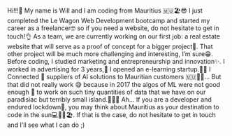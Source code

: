 Hi!!!👋
My name is Will and I am coding from Mauritius 🇲🇺🏖️😎
I just completed the Le Wagon Web Development bootcamp and started my career as a freelancer🤓 so if you need a website, do not hesitate to get in touch!👌
As a team, we are currently working on our first job: a real estate website that will serve as a proof of concept for a bigger project🤫. That other project will be much more challenging and interesting, I’m sure😁.
Before coding, I studied marketing and entrepreneurship and innovation✨. 
I worked in advertising for 3 years,🎁
I opened an e-learning startup.👨‍🏫
I Connected 🚛 suppliers of AI solutions to Mauritian customers 🇲🇺👨‍💻… But that did not really work 😅 because in 2017 the algos of ML were not good enough 🔐 to work on such tiny quantities of data that we have on our paradisiac but terribly small island.💾🌴🥥
Ah... If you are a developer and endured lockdown🤪, you may think about Mauritius as your destination to code in the sun💻🌴🔆🏖️. If that is the case, do not hesitate to get in touch and I'll see what I can do ;)

